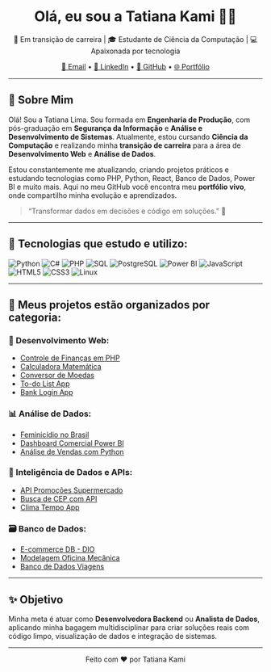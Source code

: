 <h1 align="center">Olá, eu sou a Tatiana Kami 👩‍💻</h1>

<p align="center">
🌱 Em transição de carreira | 🎓 Estudante de Ciência da Computação | 💻 Apaixonada por tecnologia  
</p>

<p align="center">
  <a href="mailto:tatiana.kamioka.dev@gmail.com">📧 Email</a> •
  <a href="https://www.linkedin.com/in/tatiana-kami" target="_blank">💼 LinkedIn</a> •
  <a href="https://github.com/Tatianakami" target="_blank">🐙 GitHub</a> •
  <a href="https://tatiana-kamioka-portfolio.vercel.app/" target="_blank">🌐 Portfólio</a>
</p>

---

## 🧭 Sobre Mim

Olá! Sou a Tatiana Lima. Sou formada em **Engenharia de Produção**, com pós-graduação em **Segurança da Informação** e **Análise e Desenvolvimento de Sistemas**. Atualmente, estou cursando **Ciência da Computação** e realizando minha **transição de carreira** para a área de **Desenvolvimento Web** e **Análise de Dados**.

Estou constantemente me atualizando, criando projetos práticos e estudando tecnologias como PHP, Python, React, Banco de Dados, Power BI e muito mais. Aqui no meu GitHub você encontra meu **portfólio vivo**, onde compartilho minha evolução e aprendizados.

> “Transformar dados em decisões e código em soluções.” 🌟

---

## 🧠 Tecnologias que estudo e utilizo:

![Python](https://img.shields.io/badge/Python-3776AB?style=flat-square&logo=python&logoColor=white)
![C#](https://img.shields.io/badge/CSharp-239120?style=flat-square&logo=csharp&logoColor=white)
![PHP](https://img.shields.io/badge/PHP-777BB4?style=flat-square&logo=php&logoColor=white)
![SQL](https://img.shields.io/badge/SQL-4479A1?style=flat-square&logo=mysql&logoColor=white)
![PostgreSQL](https://img.shields.io/badge/PostgreSQL-336791?style=flat-square&logo=postgresql&logoColor=white)
![Power BI](https://img.shields.io/badge/PowerBI-F2C811?style=flat-square&logo=powerbi&logoColor=black)
![JavaScript](https://img.shields.io/badge/JavaScript-F7DF1E?style=flat-square&logo=javascript&logoColor=black)
![HTML5](https://img.shields.io/badge/HTML5-E34F26?style=flat-square&logo=html5&logoColor=white)
![CSS3](https://img.shields.io/badge/CSS3-1572B6?style=flat-square&logo=css3&logoColor=white)
![Linux](https://img.shields.io/badge/Linux-FCC624?style=flat-square&logo=linux&logoColor=black)

---

## 📂 Meus projetos estão organizados por categoria:

### 🔧 Desenvolvimento Web:
- [Controle de Finanças em PHP](https://github.com/Tatianakami/controle_financas)
- [Calculadora Matemática](https://github.com/Tatianakami/PHP_Calculadora_Matematica)
- [Conversor de Moedas](https://github.com/Tatianakami/conversor-moedas)
- [To-do List App](https://github.com/Tatianakami/To-do-list-app)
- [Bank Login App](https://github.com/Tatianakami/bank-login-app)

### 📊 Análise de Dados:
- [Feminicídio no Brasil](https://github.com/Tatianakami/analise-feminicidio-brasil)
- [Dashboard Comercial Power BI](https://github.com/Tatianakami/Dashboard-Comercial-PowerBI)
- [Análise de Vendas com Python](https://github.com/Tatianakami/Analise-de-vendas-Python)

### 🧠 Inteligência de Dados e APIs:
- [API Promoções Supermercado](https://github.com/Tatianakami/api-promocoes-supermercado)
- [Busca de CEP com API](https://github.com/Tatianakami/buscador-cep)
- [Clima Tempo App](https://github.com/Tatianakami/Clima-tempo-app)

### 🗃️ Banco de Dados:
- [E-commerce DB - DIO](https://github.com/Tatianakami/ecommerce-db)
- [Modelagem Oficina Mecânica](https://github.com/Tatianakami/modelagem_oficina_mecanica)
- [Banco de Dados Viagens](https://github.com/Tatianakami/Banco-de-dados-Viagens)

---

## ✨ Objetivo

Minha meta é atuar como **Desenvolvedora Backend** ou **Analista de Dados**, aplicando minha bagagem multidisciplinar para criar soluções reais com código limpo, visualização de dados e integração de sistemas.

---

<p align="center">Feito com ❤️ por Tatiana Kami</p>


